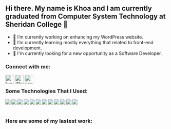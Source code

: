 ## Hi there. My name is Khoa and I am currently graduated from Computer System Technology at Sheridan College 👋

- 🔭 I’m currently working on enhancing my WordPress website.
- 🌱 I’m currently learning mostly everything that related to front-end development.
- :eyes: I'm currently looking for a new opportunity as a Software Developer.

### Connect with me:

<a href="https://www.linkedin.com/in/khoa-to-57314210b/"><img align="left" alt="LinkedIn" width="27px" height="27px" src="https://cdn.jsdelivr.net/npm/simple-icons@v3/icons/linkedin.svg" /></a>
<a href="https://khoato2616.github.io/WordPress/"><img align="left" alt="Website" width="27px" height="27px" src="https://www.pngkit.com/png/detail/205-2055556_free-icons-png-web-icon-round-png.png" /></a>
<a href="mailto:khoato2616@gmail.com"><img align="left" alt="Email" width="27px" height="27px" src="https://i.pinimg.com/originals/8f/c3/7b/8fc37b74b608a622588fbaa361485f32.png" /></a>
<br/>

### Some Technologies That I Used:

<img align="left" src="https://img.icons8.com/officel/40/000000/react.png"/>
<img align="left" src="https://img.icons8.com/nolan/40/html-5.png"/>
<img align="left" src="https://img.icons8.com/color/40/000000/css-filetype.png"/>
<img align="left" src="https://img.icons8.com/color/40/000000/redux.png"/>
<img align="left" src="https://img.icons8.com/officel/40/000000/asp.png"/>
<img align="left" src="https://img.icons8.com/color/40/000000/bootstrap.png"/>
<img align="left" src="https://img.icons8.com/color/40/000000/firebase.png"/>
<img align="left" src="https://img.icons8.com/nolan/40/heroku.png"/>
<img align="left" src="https://img.icons8.com/color/40/000000/javascript.png"/>
<img align="left" src="https://img.icons8.com/color/40/000000/mongodb.png"/>
<img align="left" src="https://img.icons8.com/bubbles/40/000000/github.png"/>
<img align="left" src="https://img.icons8.com/fluent/40/000000/visual-studio-code-2019.png"/>
<br/><br/>

### Here are some of my lastest work:

<!-- BLOG-POST-LIST:START -->
<!-- BLOG-POST-LIST:END -->

